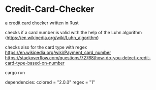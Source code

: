 # Credit-Card-Checker

a credit card checker written in Rust

checks if a card number is valid with the help of the
Luhn algorithm (https://en.wikipedia.org/wiki/Luhn_algorithm)

checks also for the card type with regex
https://en.wikipedia.org/wiki/Payment_card_number
https://stackoverflow.com/questions/72768/how-do-you-detect-credit-card-type-based-on-number


cargo run

dependencies:
colored = "2.0.0"
regex = "1"